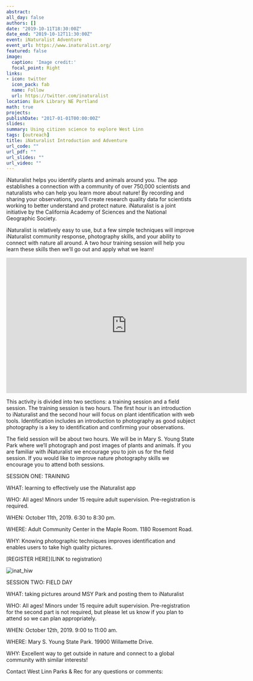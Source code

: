 ```yaml
---
abstract: 
all_day: false
authors: []
date: "2019-10-11T18:30:00Z"
date_end: "2019-10-12T11:30:00Z"
event: iNaturalist Adventure
event_url: https://www.inaturalist.org/
featured: false
image:
  caption: 'Image credit:'
  focal_point: Right
links:
- icon: twitter
  icon_pack: fab
  name: Follow
  url: https://twitter.com/inaturalist
location: Bark Library NE Portland
math: true
projects:
publishDate: "2017-01-01T00:00:00Z"
slides: 
summary: Using citizen science to explore West Linn
tags: [outreach]
title: iNaturalist Introduction and Adventure
url_code: ""
url_pdf: ""
url_slides: ""
url_video: ""
---
```



iNaturalist helps you identify plants and animals around you. The app establishes a connection with a community of over 750,000 scientists and naturalists who can help you learn more about nature! By recording and sharing your observations, you’ll create research quality data for scientists working to better understand and protect nature. iNaturalist is a joint initiative by the California Academy of Sciences and the National Geographic Society. 

iNaturalist is relatively easy to use, but a few simple techniques will improve iNaturalist community response, photography skills, and your ability to connect with nature all around. A two hour training session will help you learn these skills then we’ll go out and apply what we learn!


<iframe title="vimeo-player" src="https://player.vimeo.com/video/157341038" width="640" height="360" frameborder="0" allowfullscreen></iframe>


This activity is divided into two sections: a training session and a field session. The training session is two hours. The first hour is an introduction to iNaturalist and the second hour will focus on plant identification with web tools. Identification includes an introduction to photography as good subject photography is a key to identification and confirming your observations.

The field session will be about two hours. We will be in Mary S. Young State Park where we’ll photograph and post images of plants and animals. If you are familiar with iNaturalist we encourage you to join us for the field session. If you would like to improve nature photography skills we encourage you to attend both sessions.


SESSION ONE: TRAINING

WHAT: learning to effectively use the iNaturalist app

WHO: All ages! Minors under 15 require adult supervision. Pre-registration is required.

WHEN: October 11th, 2019. 6:30 to 8:30 pm. 

WHERE: Adult Community Center in the Maple Room. 1180 Rosemont Road.

WHY: Knowing photographic techniques improves identification and enables users to take high quality pictures.

[REGISTER HERE](LINK to registration)

![inat_hiw](img/inat_hiw.jpg)

SESSION TWO: FIELD DAY

WHAT: taking pictures around MSY Park and posting them to iNaturalist

WHO: All ages! Minors under 15 require adult supervision. Pre-registration for the second part is not required, but please let us know if you plan to attend so we can plan appropriately.

WHEN: October 12th, 2019. 9:00 to 11:00 am.

WHERE: Mary S. Young State Park. 19900 Willamette Drive.

WHY: Excellent way to get outside in nature and connect to a global community with similar interests!


Contact West Linn Parks & Rec for any questions or comments:


